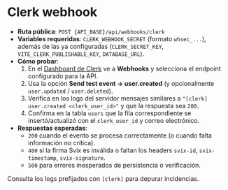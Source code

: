 # Clerk webhook

- **Ruta pública**: `POST {API_BASE}/api/webhooks/clerk`
- **Variables requeridas**: `CLERK_WEBHOOK_SECRET` (formato `whsec_...`), además de las ya configuradas (`CLERK_SECRET_KEY`, `VITE_CLERK_PUBLISHABLE_KEY`, `DATABASE_URL`).
- **Cómo probar**:
  1. En el [Dashboard de Clerk](https://dashboard.clerk.com/) ve a **Webhooks** y selecciona el endpoint configurado para la API.
  2. Usa la opción **Send test event → user.created** (y opcionalmente `user.updated` / `user.deleted`).
  3. Verifica en los logs del servidor mensajes similares a `"[clerk] user.created <clerk_user_id>"` y que la respuesta sea `200`.
  4. Confirma en la tabla `users` que la fila correspondiente se insertó/actualizó con el `clerk_user_id` y correo electrónico.
- **Respuestas esperadas**:
  - `200` cuando el evento se procesa correctamente (o cuando falta información no crítica).
  - `400` si la firma Svix es inválida o faltan los headers `svix-id`, `svix-timestamp`, `svix-signature`.
  - `500` para errores inesperados de persistencia o verificación.

Consulta los logs prefijados con `[clerk]` para depurar incidencias.
